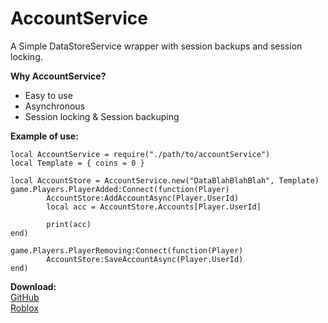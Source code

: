 # AccountService
A Simple DataStoreService wrapper with session backups and session locking.

**Why AccountService?**
* Easy to use
* Asynchronous
* Session locking & Session backuping

**Example of use:**
```luau
local AccountService = require("./path/to/accountService")
local Template = { coins = 0 }

local AccountStore = AccountService.new("DataBlahBlahBlah", Template)
game.Players.PlayerAdded:Connect(function(Player)
        AccountStore:AddAccountAsync(Player.UserId)
        local acc = AccountStore.Accounts[Player.UserId]
        
        print(acc)
end)

game.Players.PlayerRemoving:Connect(function(Player)
        AccountStore:SaveAccountAsync(Player.UserId)
end)
```

**Download:**\
[GitHub](https://github.com/realbxnnie/AccountService/releases/latest)\
[Roblox](https://create.roblox.com/store/asset/107747870734588)
